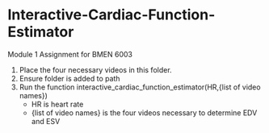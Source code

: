 # Interactive-Cardiac-Function-Estimator
 Module 1 Assignment for BMEN 6003

1. Place the four necessary videos in this folder.
2. Ensure folder is added to path
3. Run the function interactive_cardiac_function_estimator(HR,{list of video names})
    * HR is heart rate
    * {list of video names} is the four videos necessary to determine EDV and ESV

